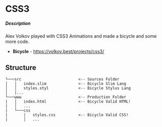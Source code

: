 # CSS3

##### _Description_

Alex Volkov played with CSS3 Animations and made a bicycle and some more code.

- **Bicycle** - https://volkov.best/projects/css3/

## Structure

```
└───src                         <-- Sources Folder
│   │   index.slim              <-- Bicycle Slim Lang
│   │   styles.styl             <-- Bicycle Stylus Lang
│   |...
└───www                         <-- Production Folder
|   │   index.html              <-- Bicycle Valid HTML!
|   │   ...
|   └───css
|       |   styles.css          <-- Bicycle Valid CSS!
|       │   ...
```
